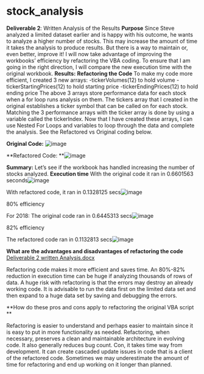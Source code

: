 # stock_analysis
**Deliverable 2**: Written Analysis of the Results
**Purpose**
Since Steve analyzed a limited dataset earlier and is happy with his outcome, he wants to analyze a higher number of stocks. This may increase the amount of time it takes the analysis to produce results. But there is a way to maintain or, even better, improve it! I will now take advantage of improving the workbooks’ efficiency by refactoring the VBA coding. To ensure that I am going in the right direction, I will compare the new execution time with the original workbook.
**Results:**
**Refactoring the Code**
To make my code more efficient, I created 3 new arrays: -tickerVolumes(12) to hold volume -tickerStartingPrices(12) to hold starting price -tickerEndingPrices(12) to hold ending price
The above 3 arrays store performance data for each stock when a for loop runs analysis on them. The tickers array that I created in the original establishes a ticker symbol that can be called on for each stock.
Matching the 3 performance arrays with the ticker array is done by using a variable called the tickerIndex.
Now that I have created these arrays, I can use Nested For Loops and variables to loop through the data and complete the analysis.
See the Refactored vs Original coding below.

**Original Code:**  ![image](https://user-images.githubusercontent.com/93893263/149607327-4cbc393e-2e6b-4f4d-8ef4-1ca3bd2159bc.png)

**Refactored Code:  **![image](https://user-images.githubusercontent.com/93893263/149607332-1fcb40cc-f2a9-4177-a6e1-9bc251b667c0.png)

**Summary:**
Let’s see if the workbook has handled increasing the number of stocks analyzed.
**Execution time**
With the original code it ran in 0.6601563 seconds![image](https://user-images.githubusercontent.com/93893263/149607353-b5bbc1d1-c7ea-4c59-bcc3-cbdd42ca01c7.png)

 
With refactored code, it ran in 0.1328125 secs![image](https://user-images.githubusercontent.com/93893263/149607356-d78f3efa-f39a-4185-a781-d380d05553d2.png)

80% efficiency
 
For 2018:
The original code ran in 0.6445313 secs![image](https://user-images.githubusercontent.com/93893263/149607371-7b065148-73c5-415b-aca7-671e2d2964a0.png)

82% efficiency
 
The refactored code ran in 0.1132813 secs![image](https://user-images.githubusercontent.com/93893263/149607373-9caa2321-183d-4186-a377-00841771de9d.png)


 

**What are the advantages and disadvantages of refactoring the code**
[Deliverable 2 written Analysis.docx](https://github.com/jvvyas/stock_analysis/files/7874166/Deliverable.2.written.Analysis.docx)

Refactoring code makes it more efficient and saves time. An 80%-82% reduction in execution time can be huge if analyzing thousands of rows of data.
A huge risk with refactoring is that the errors may destroy an already working code. It is advisable to run the data first on the limited data set and then expand to a huge data set by saving and debugging the errors.

**How do these pros and cons apply to refactoring the original VBA script **

Refactoring is easier to understand and perhaps easier to maintain since it is easy to put in more functionality as needed. Refactoring, when necessary, preserves a clean and maintainable architecture in evolving code. It also generally reduces bug count.
Con, it takes time way from development. It can create cascaded update issues in code that is a client of the refactored code. Sometimes we may underestimate the amount of time for refactoring and end up working on it longer than planned.

